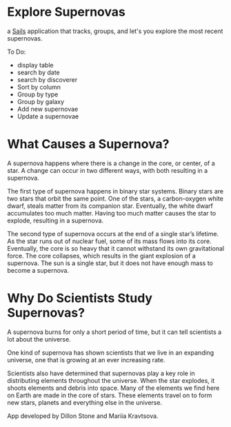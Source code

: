# Explore Supernovas

a [Sails](http://sailsjs.org) application that tracks, groups, and let's you explore the most recent supernovas.

To Do:
- display table
- search by date
- search by discoverer
- Sort by column
- Group by type
- Group by galaxy
- Add new supernovae
- Update a supernovae

# What Causes a Supernova?
A supernova happens where there is a change in the core, or center, of a star. A change can occur in two different ways, with both resulting in a supernova.

The first type of supernova happens in binary star systems. Binary stars are two stars that orbit the same point. One of the stars, a carbon-oxygen white dwarf, steals matter from its companion star. Eventually, the white dwarf accumulates too much matter. Having too much matter causes the star to explode, resulting in a supernova.

The second type of supernova occurs at the end of a single star’s lifetime. As the star runs out of nuclear fuel, some of its mass flows into its core. Eventually, the core is so heavy that it cannot withstand its own gravitational force. The core collapses, which results in the giant explosion of a supernova. The sun is a single star, but it does not have enough mass to become a supernova.

# Why Do Scientists Study Supernovas?
A supernova burns for only a short period of time, but it can tell scientists a lot about the universe.

One kind of supernova has shown scientists that we live in an expanding universe, one that is growing at an ever increasing rate.

Scientists also have determined that supernovas play a key role in distributing elements throughout the universe. When the star explodes, it shoots elements and debris into space. Many of the elements we find here on Earth are made in the core of stars. These elements travel on to form new stars, planets and everything else in the universe.

App developed by Dillon Stone and Mariia Kravtsova.
